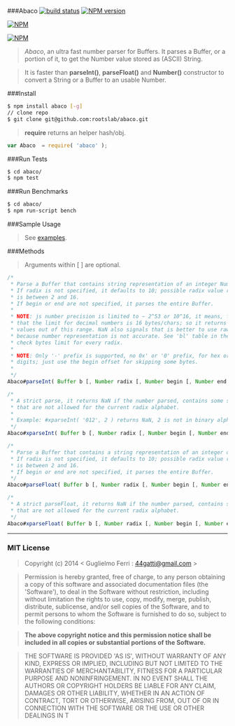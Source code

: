 ###Abaco
[![build status](https://secure.travis-ci.org/rootslab/abaco.png?branch=master)](http://travis-ci.org/rootslab/abaco) 
[![NPM version](https://badge.fury.io/js/abaco.png)](http://badge.fury.io/js/abaco)

[![NPM](https://nodei.co/npm/abaco.png?downloads=true&stars=true)](https://nodei.co/npm/abaco/)

[![NPM](https://nodei.co/npm-dl/abaco.png)](https://nodei.co/npm/abaco/)

> _Abaco_, an ultra fast number parser for Buffers. It parses a Buffer, or a portion of it, to get the Number value stored as (ASCII) String.

> It is faster than __parseInt()__, __parseFloat()__ and __Number()__ constructor to convert a String
> or a Buffer to an usable Number.

###Install

```bash
$ npm install abaco [-g]
// clone repo
$ git clone git@github.com:rootslab/abaco.git
```

> __require__ returns an helper hash/obj.

```javascript
var Abaco  = require( 'abaco' );
```

###Run Tests

```bash
$ cd abaco/
$ npm test
```

###Run Benchmarks

```bash
$ cd abaco/
$ npm run-script bench
```

###Sample Usage

> See [examples](example/).


###Methods

> Arguments within [ ] are optional.

```javascript
/*
 * Parse a Buffer that contains string representation of an integer Number.
 * If radix is not specified, it defaults to 10; possible radix value range
 * is between 2 and 16.
 * If begin or end are not specified, it parses the entire Buffer.
 *
 * NOTE: js number precision is limited to ~ 2^53 or 10^16, it means, for example,
 * that the limit for decimal numbers is 16 bytes/chars; so it returns NaN for
 * values out of this range. NaN also signals that is better to use raw String,
 * because number representation is not accurate. See 'bl' table in the code to
 * check bytes limit for every radix.
 *
 * NOTE: Only '-' prefix is supported, no 0x' or '0' prefix, for hex or octal
 * digits; just use the begin offset for skipping some bytes.
 *
 */
Abaco#parseInt( Buffer b [, Number radix [, Number begin [, Number end ] ] ] ) : Number

/*
 * A strict parse, it returns NaN if the number parsed, contains some symbols
 * that are not allowed for the current radix alphabet.
 *
 * Example: #xparseInt( '012', 2 ) returns NaN, 2 is not in binary alphabet.
 */
Abaco#xparseInt( Buffer b [, Number radix [, Number begin [, Number end ] ] ] ) : Number

/*
 * Parse a Buffer that contains a string representation of an integer or float Number.
 * If radix is not specified, it defaults to 10; possible radix value range
 * is between 2 and 16.
 * If begin or end are not specified, it parses the entire Buffer.
 */
Abaco#parseFloat( Buffer b [, Number radix [, Number begin [, Number end ] ] ] ) : Number

/*
 * A strict parseFloat, it returns NaN if the number parsed, contains some symbols
 * that are not allowed for the current radix alphabet.
 */
Abaco#xparseFloat( Buffer b [, Number radix [, Number begin [, Number end ] ] ] ) : Number

```

------------------------------------------------------------------------


### MIT License

> Copyright (c) 2014 &lt; Guglielmo Ferri : 44gatti@gmail.com &gt;

> Permission is hereby granted, free of charge, to any person obtaining
> a copy of this software and associated documentation files (the
> 'Software'), to deal in the Software without restriction, including
> without limitation the rights to use, copy, modify, merge, publish,
> distribute, sublicense, and/or sell copies of the Software, and to
> permit persons to whom the Software is furnished to do so, subject to
> the following conditions:

> __The above copyright notice and this permission notice shall be
> included in all copies or substantial portions of the Software.__

> THE SOFTWARE IS PROVIDED 'AS IS', WITHOUT WARRANTY OF ANY KIND,
> EXPRESS OR IMPLIED, INCLUDING BUT NOT LIMITED TO THE WARRANTIES OF
> MERCHANTABILITY, FITNESS FOR A PARTICULAR PURPOSE AND NONINFRINGEMENT.
> IN NO EVENT SHALL THE AUTHORS OR COPYRIGHT HOLDERS BE LIABLE FOR ANY
> CLAIM, DAMAGES OR OTHER LIABILITY, WHETHER IN AN ACTION OF CONTRACT,
> TORT OR OTHERWISE, ARISING FROM, OUT OF OR IN CONNECTION WITH THE
> SOFTWARE OR THE USE OR OTHER DEALINGS IN T